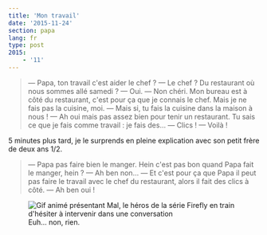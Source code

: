 ```yaml
---
title: 'Mon travail'
date: '2015-11-24'
section: papa
lang: fr
type: post
2015:
    - '11'
---
```


> — Papa, ton travail c'est aider le chef ?
> — Le chef ? Du restaurant où nous sommes allé samedi ?
> — Oui.
> — Non chéri. Mon bureau est à côté du restaurant, c'est pour ça que je connais le chef. Mais je ne fais pas la cuisine, moi.
> — Mais si, tu fais la cuisine dans la maison à nous !
> — Ah oui mais pas assez bien pour tenir un restaurant. Tu sais ce que je fais comme travail : je fais des...
> — Clics !
> — Voilà !

5 minutes plus tard, je le surprends en pleine explication avec son petit frère de deux ans 1/2.

> — Papa pas faire bien le manger. Hein c'est pas bon quand Papa fait le manger, hein ?
> — Ah ben non...
> — Et c'est pour ça que Papa il peut pas faire le travail avec le chef du restaurant, alors il fait des clics à côté.
> — Ah ben oui !

<figure>
  <img src="/assets/images/papa/2015-11-24/1.gif" alt="Gif animé présentant Mal, le héros de la série Firefly en train d'hésiter à intervenir dans une conversation" />
  <figcaption>Euh… non, rien.</figcaption>
</figure>
